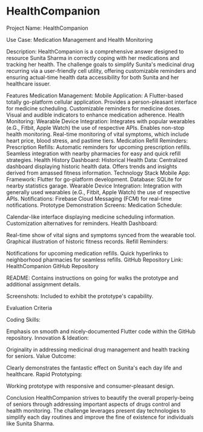 # HealthCompanion

Project Name:
HealthCompanion


Use Case:
Medication Management and Health Monitoring


Description:
HealthCompanion is a comprehensive answer designed to resource Sunita Sharma in correctly coping with her medications and tracking her health. The challenge goals to simplify Sunita's medicinal drug recurring via a user-friendly cell utility, offering customizable reminders and ensuring actual-time health data accessibility for both Sunita and her healthcare issuer.


Features
Medication Management:
Mobile Application:
A Flutter-based totally go-platform cellular application.
Provides a person-pleasant interface for medicine scheduling.
Customizable reminders for medicine doses.
Visual and audible indicators to enhance medication adherence.
Health Monitoring:
Wearable Device Integration:
Integrates with popular wearables (e.G., Fitbit, Apple Watch) the use of respective APIs.
Enables non-stop health monitoring.
Real-time monitoring of vital symptoms, which include heart price, blood stress, and pastime tiers.
Medication Refill Reminders:
Prescription Refills:
Automatic reminders for upcoming prescription refills.
Seamless integration with nearby pharmacies for easy and quick refill strategies.
Health History Dashboard:
Historical Health Data:
Centralized dashboard displaying historic health data.
Offers trends and insights derived from amassed fitness information.
Technology Stack
Mobile App:
Framework: Flutter for go-platform development.
Database: SQLite for nearby statistics garage.
Wearable Device Integration:
Integration with generally used wearables (e.G., Fitbit, Apple Watch) the use of respective APIs.
Notifications:
Firebase Cloud Messaging (FCM) for real-time notifications.
Prototype Demonstration
Screens:
Medication Schedule:

Calendar-like interface displaying medicine scheduling information.
Customization alternatives for reminders.
Health Dashboard:

Real-time show of vital signs and symptoms synced from the wearable tool.
Graphical illustration of historic fitness records.
Refill Reminders:

Notifications for upcoming medication refills.
Quick hyperlinks to neighborhood pharmacies for seamless refills.
GitHub Repository
Link: HealthCompanion GitHub Repository

README: Contains instructions on going for walks the prototype and additional assignment details.

Screenshots: Included to exhibit the prototype's capability.

Evaluation Criteria

Coding Skills:

Emphasis on smooth and nicely-documented Flutter code within the GitHub repository.
Innovation & Ideation:

Originality in addressing medicinal drug management and health tracking for seniors.
Value Outcome:

Clearly demonstrates the fantastic effect on Sunita's each day life and healthcare.
Rapid Prototyping:

Working prototype with responsive and consumer-pleasant design.

Conclusion
HealthCompanion strives to beautify the overall properly-being of seniors through addressing important aspects of drugs control and health monitoring. The challenge leverages present day technologies to simplify each day routines and improve the fine of existence for individuals like Sunita Sharma.

